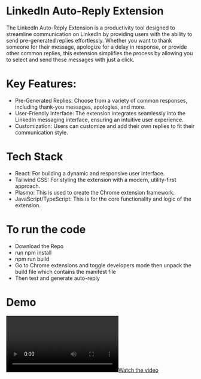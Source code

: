 # LinkedIn Auto-Reply Extension
The LinkedIn Auto-Reply Extension is a productivity tool designed to streamline communication on LinkedIn by providing users with the ability to send pre-generated replies effortlessly. Whether you want to thank someone for their message, apologize for a delay in response, or provide other common replies, this extension simplifies the process by allowing you to select and send these messages with just a click.

# Key Features:
- Pre-Generated Replies: Choose from a variety of common responses, including thank-you messages, apologies, and more.
- User-Friendly Interface: The extension integrates seamlessly into the LinkedIn messaging interface, ensuring an intuitive user experience.
- Customization: Users can customize and add their own replies to fit their communication style.

# Tech Stack
- React: For building a dynamic and responsive user interface.
- Tailwind CSS: For styling the extension with a modern, utility-first approach.
- Plasmo: This is used to create the Chrome extension framework.
- JavaScript/TypeScript: This is for the core functionality and logic of the extension.

# To run the code
- Download the Repo
- run npm install
- npm run build
- Go to Chrome extensions and toggle developers mode then unpack the build file which contains the manifest file
- Then test and generate auto-reply

# Demo 
[![Watch the video](https://raw.githubusercontent.com/krishna9786/LinkedIn-Reply/video.mp4)](https://raw.githubusercontent.com/krishna9786/LinkedIn-Reply/video.mp4)

